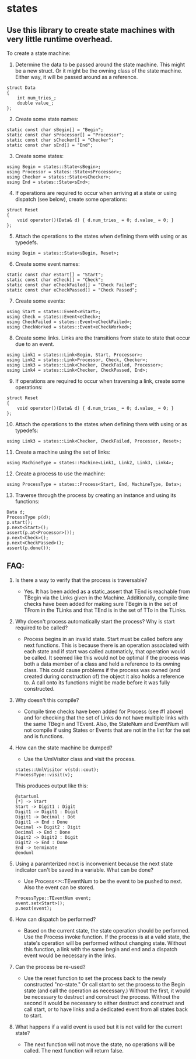 # states

## Use this library to create state machines with very little runtime overhead.

To create a state machine:
1.  Determine the data to be passed around the state machine.  This might be a new struct.  Or it might be the owning class of the state machine.  Either way, it will be passed around as a reference.
```
struct Data
{
    int num_tries_;
    double value_;
};
```

2.  Create some state names:
```
static const char sBegin[] = "Begin";
static const char sProcessor[] = "Processor";
static const char sChecker[] = "Checker";
static const char sEnd[] = "End";
```
3.  Create some states:
```
using Begin = states::State<sBegin>;
using Processor = states::State<sProcessor>;
using Checker = states::State<sChecker>;
using End = states::State<sEnd>;
```
4.  If operations are required to occur when arriving at a state or using dispatch (see below), create some operations:
```
struct Reset
{
    void operator()(Data& d) { d.num_tries_ = 0; d.value_ = 0; }
};
```
5.  Attach the operations to the states when defining them with using or as typedefs.
```
using Begin = states::State<sBegin, Reset>;
```
6.  Create some event names:
```
static const char eStart[] = "Start";
static const char eCheck[] = "Check";
static const char eCheckFailed[] = "Check Failed";
static const char eCheckPassed[] = "Check Passed";
```
7.  Create some events:
```
using Start = states::Event<eStart>;
using Check = states::Event<eCheck>;
using CheckFailed = states::Event<eCheckFailed>;
using CheckWorked = states::Event<eCheckWorked>;
```
8.  Create some links.  Links are the transitions from state to state that occur due to an event.
```
using Link1 = states::Link<Begin, Start, Processor>;
using Link2 = states::Link<Processor, Check, Checker>;
using Link3 = states::Link<Checker, CheckFailed, Processor>;
using Link4 = states::Link<Checker, CheckPassed, End>;
```
9.  If operations are required to occur when traversing a link, create some operations:
```
struct Reset
{
    void operator()(Data& d) { d.num_tries_ = 0; d.value_ = 0; }
};
```
10. Attach the operations to the states when defining them with using or as typedefs:
```
using Link3 = states::Link<Checker, CheckFailed, Processor, Reset>;
```
11. Create a machine using the set of links:
```
using MachineType = states::Machine<Link1, Link2, Link3, Link4>;
```
12. Create a process to use the machine:
```
using ProcessType = states::Process<Start, End, MachineType, Data>;
```
13. Traverse through the process by creating an instance and using its functions:
```
Data d;
ProcessType p(d);
p.start();
p.next<Start>();
assert(p.at<Processor>());
p.next<Check>();
p.next<CheckPassed>();
assert(p.done());
```

## FAQ:
1. Is there a way to verify that the process is traversable?
    -   Yes.  It has been added as a static_assert that TEnd is reachable from TBegin via the Links given in the Machine.  Additionally, compile time checks have been added for making sure TBegin is in the set of TFrom in the TLinks and that TEnd is in the set of TTo in the TLinks.  
    
2. Why doesn't process automatically start the process?  Why is start required to be called?
    -   Process begins in an invalid state.  Start must be called before any next functions.  This is because there is an operation associated with each state and if start was called automaticly, that operation would be called.  It seemed like this would not be optimal if the process was both a data member of a class and held a reference to its owning class.  This could cause problems if the process was owned (and created during construction of) the object it also holds a reference to.  A call onto its functions might be made before it was fully constructed.
    
3. Why doesn't this compile?
    -   Compile time checks have been added for Process (see #1 above) and for checking that the set of Links do not have multiple links with the same TBegin and TEvent.  Also, the StateNum and EventNum will not compile if using States or Events that are not in the list for the set and is functions.
    
4. How can the state machine be dumped?
    -   Use the UmlVisitor class and visit the process.
    ```
    states::UmlVisitor v(std::cout);
    ProcessType::visit(v);
    ```
    This produces output like this:
    ```
    @startuml
    [*] -> Start
    Start -> Digit1 : Digit
    Digit1 -> Digit1 : Digit
    Digit1 -> Decimal : Dot
    Digit1 -> End : Done
    Decimal -> Digit2 : Digit
    Decimal -> End : Done
    Digit2 -> Digit2 : Digit
    Digit2 -> End : Done
    End -> terminate
    @enduml
    ```
    
5. Using a paramterized next is inconvenient because the next state indicator can't be saved in a variable.  What can be done?
    -   Use Process<>::TEventNum to be the event to be pushed to next.  Also the event can be stored.
    ```
    ProcessType::TEventNum event;
    event.set<Start>();
    p.next(event);
    ```

6. How can dispatch be performed?  
    -   Based on the current state, the state operation should be performed. Use the Process invoke function.  If the process is at a valid state, the state's operation will be performed without changing state.  Without this function, a link with the same begin and end and a dispatch event would be necessary in the links.
    
7. Can the process be re-used?
    -   Use the reset function to set the process back to the newly constructed "no-state."  Or call start to set the process to the Begin state (and call the operation as necessary.)  Without the first, it would be necessary to destruct and construct the process.  Without the second it would be necessary to either destruct and construct and call start, or to have links and a dedicated event from all states back to start.
    
8. What happens if a valid event is used but it is not valid for the current state?
    -   The next function will not move the state, no operations will be called.  The next function will return false.
